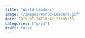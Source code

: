 ```yaml
---
title: "World Leaders"
image: "/images/World-Leaders.gif"
date: 2019-07-14T16:42:23+05:30
categories: ["grid"]
draft: false
---
```


